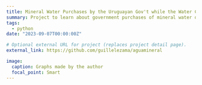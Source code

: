 ```yaml
---
title: Mineral Water Purchases by the Uruguayan Gov't while the Water Crisis (2023)
summary: Project to learn about government purchases of mineral water during a water crisis in Uruguay
tags:
  - python
date: "2023-09-07T00:00:00Z"

# Optional external URL for project (replaces project detail page).
external_link: https://github.com/guillelezama/aguamineral

image: 
  caption: Graphs made by the author
  focal_point: Smart
---
```

